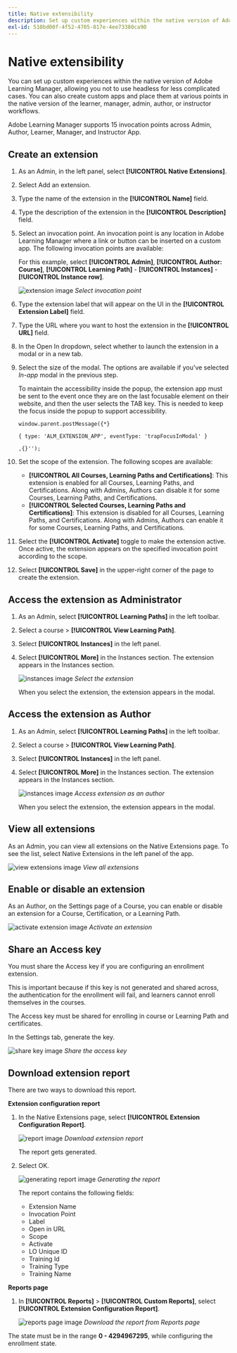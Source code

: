 ```yaml
---
title: Native extensibility
description: Set up custom experiences within the native version of Adobe Learning Manager, allowing you not to use headless for less complicated cases.
exl-id: 510bd00f-4f52-4705-817e-4ee73380ca90
---
```

# Native extensibility

You can set up custom experiences within the native version of Adobe Learning Manager, allowing you not to use headless for less complicated cases. You can also create custom apps and place them at various points in the native version of the learner, manager, admin, author, or instructor workflows.

Adobe Learning Manager supports 15 invocation points across Admin, Author, Learner, Manager, and Instructor App.

## Create an extension

1. As an Admin, in the left panel, select **[!UICONTROL Native Extensions]**.
1. Select Add an extension.
1. Type the name of the extension in the **[!UICONTROL Name]** field.
1. Type the description of the extension in the **[!UICONTROL Description]** field.
1. Select an invocation point. An invocation point is any location in Adobe Learning Manager where a link or button can be inserted on a custom app. The following invocation points are available:

   For this example, select **[!UICONTROL Admin]**, **[!UICONTROL Author: Course]**, **[!UICONTROL Learning Path]** - **[!UICONTROL Instances]** - **[!UICONTROL Instance row]**.

   ![extension image](assets/list-native-extensions.png)
   *Select invocation point*

1. Type the extension label that will appear on the UI in the **[!UICONTROL Extension Label]** field.
1. Type the URL where you want to host the extension in the **[!UICONTROL URL]** field.
1. In the Open In dropdown, select whether to launch the extension in a modal or in a new tab.
1. Select the size of the modal. The options are available if you've selected *In-app* modal in the previous step.

   To maintain the accessibility inside the popup, the extension app must be sent to the event once they are on the last focusable element on their website, and then the user selects the TAB key. This is needed to keep the focus inside the popup to support accessibility.

   ```
   window.parent.postMessage({*}

   { type: 'ALM_EXTENSION_APP', eventType: 'trapFocusInModal' }

   ,{}'');
   ```

1. Set the scope of the extension. The following scopes are available:

   * **[!UICONTROL All Courses, Learning Paths and Certifications]**: This extension is enabled for all Courses, Learning Paths, and Certifications. Along with Admins, Authors can disable it for some Courses, Learning Paths, and Certifications.
   * **[!UICONTROL Selected Courses, Learning Paths and Certifications]**: This extension is disabled for all Courses, Learning Paths, and Certifications. Along with Admins, Authors can enable it for some Courses, Learning Paths, and Certifications.

1. Select the **[!UICONTROL Activate]** toggle to make the extension active. Once active, the extension appears on the specified invocation point according to the scope.
1. Select **[!UICONTROL Save]** in the upper-right corner of the page to create the extension.

## Access the extension as Administrator

1. As an Admin, select **[!UICONTROL Learning Paths]** in the left toolbar.
1. Select a course > **[!UICONTROL View Learning Path]**.
1. Select **[!UICONTROL Instances]** in the left panel.
1. Select **[!UICONTROL More]** in the Instances section. The extension appears in the Instances section.

   ![instances image](assets/instances-extension.png)
   *Select the extension*

   When you select the extension, the extension appears in the modal.

## Access the extension as Author

1. As an Admin, select **[!UICONTROL Learning Paths]** in the left toolbar.
1. Select a course > **[!UICONTROL View Learning Path]**.
1. Select **[!UICONTROL Instances]** in the left panel.
1. Select **[!UICONTROL More]** in the Instances section. The extension appears in the Instances section.

   ![instances image](assets/instances-extension.png)
   *Access extension as an author*

   When you select the extension, the extension appears in the modal.

## View all extensions

As an Admin, you can view all extensions on the Native Extensions page. To see the list, select Native Extensions in the left panel of the app.

![view extensions image](assets/view-extensions.png)
*View all extensions*

## Enable or disable an extension

As an Author, on the Settings page of a Course, you can enable or disable an extension for a Course, Certification, or a Learning Path.

![activate extension image](assets/activate-extension.png)
*Activate an extension*

## Share an Access key

You must share the Access key if you are configuring an enrollment extension.

This is important because if this key is not generated and shared across, the authentication for the enrollment will fail, and learners cannot enroll themselves in the courses.

The Access key must be shared for enrolling in course or Learning Path and certificates.

In the Settings tab, generate the key.

![share key image](assets/share-extension.png)
*Share the access key*

## Download extension report

There are two ways to download this report.

**Extension configuration report**

1. In the Native Extensions page, select **[!UICONTROL Extension Configuration Report]**.

   ![report image](assets/extension-config-report.png)
   *Download extension report*

   The report gets generated. 

1. Select OK.

   ![generating report image](assets/generating-report.png)
   *Generating the report*

   The report contains the following fields:

   * Extension Name           
   * Invocation Point           
   * Label   
   * Open in URL     
   * Scope  
   * Activate
   * LO Unique ID   
   * Training Id       
   * Training Type   
   * Training Name

**Reports page**

1. In **[!UICONTROL Reports]** > **[!UICONTROL Custom Reports]**, select **[!UICONTROL Extension Configuration Report]**.

   ![reports page image](assets/extension-report-page.png)
   *Download the report from Reports page*

The state must be in the range **0 - 4294967295**, while configuring the enrollment state.
